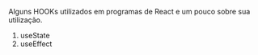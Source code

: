 Alguns HOOKs utilizados em programas de React e um pouco sobre sua utilização.

1. useState
2. useEffect
